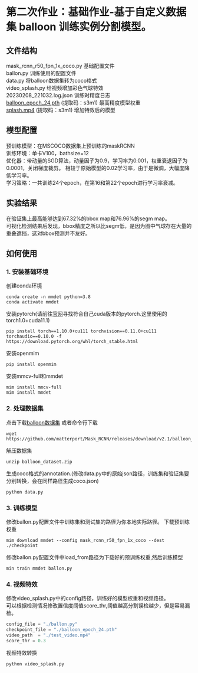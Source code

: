 # 第二次作业：基础作业-基于自定义数据集 balloon 训练实例分割模型。
## 文件结构
mask_rcnn_r50_fpn_1x_coco.py 基础配置文件  
ballon.py                    训练使用的配置文件  
data.py                      将balloon数据集转为coco格式  
video_splash.py              给视频增加彩色气球特效  
20230208_221032.log.json     训练时精度日志  
[balloon_epoch_24.pth](https://pan.baidu.com/s/1STtSLS1GtyAd4oT73x1c5A) (提取码：s3m1) 最高精度模型权重   
[splash.mp4](https://pan.baidu.com/s/1STtSLS1GtyAd4oT73x1c5A) (提取码：s3m1) 增加特效后的模型 

## 模型配置
预训练模型：在MSCOCO数据集上预训练的maskRCNN  
训练环境：单卡V100，bathsize=12  
优化器：带动量的SGD算法，动量因子为0.9，学习率为0.001，权重衰退因子为0.0001，关闭梯度裁剪。  相较于原始模型的0.02学习率，由于是微调，大幅度降低学习率。  
学习策略：一共训练24个epoch，在第16和第22个epoch进行学习率衰减。

## 实验结果
在验证集上最高能够达到67.32%的bbox map和76.96%的segm map。  
可视化检测结果后发现，bbox精度之所以比segm低，是因为图中气球存在大量的重叠遮挡，这对bbox预测并不友好。

## 如何使用
### 1. 安装基础环境
创建conda环境
```shell
conda create -n mmdet python=3.8
conda activate mmdet
```
安装pytorch(请前往[官网](https://pytorch.org/get-started/previous-versions/)寻找符合自己cuda版本的pytorch.这里使用的torch1.0+cuda11.1)
```shell
pip install torch==1.10.0+cu111 torchvision==0.11.0+cu111 torchaudio==0.10.0 -f https://download.pytorch.org/whl/torch_stable.html
```
安装openmim
```shell
pip install openmim
```
安装mmcv-full和mmdet
```shell
mim install mmcv-full
mim install mmdet
```
### 2. 处理数据集
点击下载[balloon数据集](https://github.com/matterport/Mask_RCNN/releases/download/v2.1/balloon_dataset.zip)
或者命令行下载
```shell
wget https://github.com/matterport/Mask_RCNN/releases/download/v2.1/balloon_dataset.zip
```
解压数据集
```shell
unzip balloon_dataset.zip
```
生成coco格式的annotation.(修改data.py中的原始json路径，训练集和验证集要分别转换，会在同样路径生成coco.json)
```shell
python data.py
```

### 3. 训练模型
修改ballon.py配置文件中训练集和测试集的路径为你本地实际路径。
下载预训练权重
```shell
mim download mmdet --config mask_rcnn_r50_fpn_1x_coco --dest ./checkpoint
```

修改ballon.py配置文件中load_from路径为下载好的预训练权重,然后训练模型
```shell
min train mmdet ballon.py
```

### 4. 视频特效
修改video_splash.py中的config路径，训练好的模型权重和视频路径。  
可以根据检测情况修改置信度阈值score_thr,阈值越高分割误检越少，但是容易漏检。
```python
config_file = "./ballon.py"
checkpoint_file = "./balloon_epoch_24.pth"
video_path  = "./test_video.mp4"
score_thr = 0.3
```
视频特效转换
```shell
python video_splash.py
```